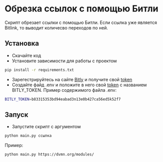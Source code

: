 # Обрезка ссылок с помощью Битли

Скрипт обрезает ссылки с помощью Битли. Если ссылка уже является Bitlink, то выводит количесво переходов по ней.

## Установка

- Скачайте код
- Установите зависимости для работы с проектом

```bash
pip install -r requirements.txt
```

- Зарегестрируйтесь на сайте [Bitly](https://app.bitly.com/Bm5da3Xa4X7/bitlinks/39WUiMU) и получите свой [token](https://app.bitly.com/settings/api/)
- Создайте файд .env и положите в него свой [token](https://app.bitly.com/settings/api/) с названием BITLY_TOKEN. 
Пример содержимого файла .env:
```bash
BITLY_TOKEN=b83315353bd94eabad3n13e0b427ca56ed5k52f7
```


## Запуск

- Запустите скрипт с аргументом

```bash
python main.py ссылка
```
Пример:
```bash
python main.py https://dvmn.org/modules/
```